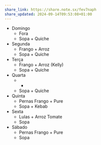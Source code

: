 ```yaml
---
share_link: https://share.note.sx/fev7naph
share_updated: 2024-09-14T09:53:08+01:00
---
```

- Domingo
	- Fora
	- Sopa + Quiche 
- Segunda
	- Frango + Arroz
	- Sopa + Quiche
- Terça
	- Frango + Arroz (Kelly)
	- Sopa + Quiche
- Quarta
	- -
	- Sopa + Quiche
- Quinta
	- Pernas Frango + Pure 
	- Sopa + Kebab
- Sexta
	- Lulas + Arroz Tomate
	- Sopa
- Sábado
	- Pernas Frango + Pure 
	- Sopa